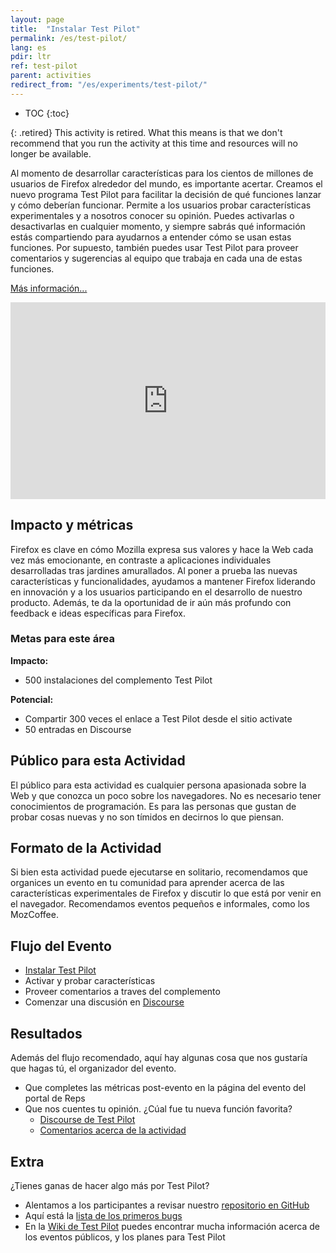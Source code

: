 ```yaml
---
layout: page
title:  "Instalar Test Pilot"
permalink: /es/test-pilot/
lang: es
pdir: ltr
ref: test-pilot
parent: activities
redirect_from: "/es/experiments/test-pilot/"
---
```


* TOC
{:toc}

{: .retired}
This activity is retired. What this means is that we don't recommend that you run the activity at this time and resources will no longer be available.

Al momento de desarrollar características para los cientos de millones de usuarios de Firefox alrededor del mundo, es importante acertar. Creamos el nuevo programa Test Pilot para facilitar la decisión de qué funciones lanzar y cómo deberían funcionar. Permite a los usuarios probar características experimentales y a nosotros conocer su opinión. Puedes activarlas o desactivarlas en cualquier momento, y siempre sabrás qué información estás compartiendo para ayudarnos a entender cómo se usan estas funciones. Por supuesto, también puedes usar Test Pilot para proveer comentarios y sugerencias al equipo que trabaja en cada una de estas funciones.

[Más información...](https://blog.mozilla.org/blog/2016/05/10/you-can-help-build-the-future-of-firefox-with-the-new-test-pilot-program/)

<p>
  <iframe style="max-width:100%;" width="560" height="315" src="https://www.youtube.com/embed/0NCk8h5cfFI" frameborder="0" allowfullscreen></iframe>
</p>

## Impacto y métricas

Firefox es clave en cómo Mozilla expresa sus valores y hace la Web cada vez más emocionante, en contraste a aplicaciones individuales desarrolladas tras jardines amurallados. Al poner a prueba las nuevas características y funcionalidades, ayudamos a mantener Firefox liderando en innovación y a los usuarios participando en el desarrollo de nuestro producto. Además, te da la oportunidad de ir aún más profundo con feedback e ideas específicas para Firefox.

### Metas para este área

__Impacto:__

* 500 instalaciones del complemento Test Pilot

__Potencial:__

* Compartir 300 veces el enlace a Test Pilot desde el sitio activate
* 50 entradas en Discourse

## Público para esta Actividad

El público para esta actividad es cualquier persona apasionada sobre la Web y que conozca un poco sobre los navegadores. No es necesario tener conocimientos de programación. Es para las personas que gustan de probar cosas nuevas y no son tímidos en decirnos lo que piensan.

## Formato de la Actividad

Si bien esta actividad puede ejecutarse en solitario,  recomendamos que organices un evento en tu comunidad para aprender acerca de las características experimentales de Firefox y discutir lo que está por venir en el navegador. Recomendamos eventos pequeños e informales, como los MozCoffee.

## Flujo del Evento

* [Instalar Test Pilot](http://testpilot.firefox.com/experiments?utm_source=activity.mozilla.community&utm_medium=referral&utm_campaign=moz-community-2016)
* Activar y probar características
* Proveer comentarios a traves del complemento
* Comenzar una discusión en [Discourse](https://discourse.mozilla-community.org/c/test-pilot)

## Resultados

Además del flujo recomendado, aquí hay algunas cosa que nos gustaría que hagas tú, el organizador del evento.

* Que completes  las métricas post-evento en la página del evento del portal de Reps
* Que nos cuentes tu opinión. ¿Cúal fue tu nueva función favorita?
    * [Discourse de Test Pilot](https://discourse.mozilla-community.org/c/test-pilot)
    * [Comentarios acerca de la actividad ](https://discourse.mozilla-community.org/t/activate-mozilla-install-test-pilot/10075/1)

## Extra

¿Tienes ganas de hacer algo más por Test Pilot?

* Alentamos a los participantes  a revisar nuestro [repositorio en GitHub](https://github.com/mozilla/testpilot/)
* Aquí está la [lista de los primeros bugs](https://github.com/mozilla/testpilot/issues?q=is%3Aopen+is%3Aissue+label%3Agood-first-bug)
* En la  [Wiki de Test Pilot](https://wiki.mozilla.org/Test_Pilot) puedes encontrar mucha información acerca de los eventos públicos, y los planes para Test Pilot

